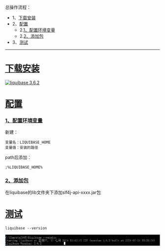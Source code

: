 总操作流程：
- 1、[下载安装](#liquibase-01)
- 2、[配置](#liquibase-02)
    - 2.[1、配置环境变量](#liquibase-02-01)
    - 2.[2、添加包](#liquibase-02-02)
- 3、[测试](#liquibase-03)

***

# <a name="liquibase-01" href="#" >下载安装</a>

[![](https://img.shields.io/badge/liquibase-3.6.2-green.svg "liquibase 3.6.2")](https://pan.baidu.com/s/178c2fxtA_UpY9akZpR5adw)
# <a name="liquibase-02" href="#" >配置</a>
### <a name="liquibase-02-01" href="#" >1、配置环境变量</a>
新建：
```
变量名：LIQUIBASE_HOME
变量值：安装的路径
```

path后添加：
```
;%LIQUIBASE_HOME%
```
### <a name="liquibase-02-02" href="#" >2、添加包</a>
在liquibase的lib文件夹下添加slf4j-api-xxxx.jar包

# <a name="liquibase-03" href="#" >测试</a>
```
liquibase --version
```
![](image/1-1.png)
